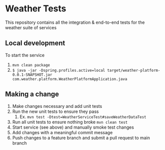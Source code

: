 # Weather Tests
This repository contains all the integration & end-to-end tests for the weather suite of services

## Local development
To start the service
1. ```mvn clean package```
2. ```$ java -jar -Dspring.profiles.active=local target/weather-platform-0.0.1-SNAPSHOT.jar com.weather.platform.WeatherPlatformApplication.java```

## Making a change
1. Make changes necessary and add unit tests
2. Run the new unit tests to ensure they pass
   1. Ex. ```mvn test -Dtest=WeatherServiceTest#saveWeatherDataTest```
3. Run all unit tests to ensure nothing broke ```mvn clean test```
4. Start service (see above) and manually smoke test changes
5. Add changes with a meaningful commit message
6. Push changes to a feature branch and submit a pull request to main branch